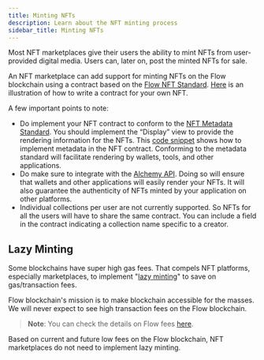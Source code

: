```yaml
---
title: Minting NFTs
description: Learn about the NFT minting process
sidebar_title: Minting NFTs
---
```


Most NFT marketplaces give their users the ability to mint NFTs from user-provided digital media. Users can, later on, post the minted NFTs for sale.

An NFT marketplace can add support for minting NFTs on the Flow blockchain using a contract based on the [Flow NFT Standard](https://github.com/onflow/flow-nft). [Here](https://github.com/onflow/flow-nft/blob/master/contracts/ExampleNFT.cdc) is an illustration of how to write a contract for your own NFT.

A few important points to note:

- Do implement your NFT contract to conform to the [NFT Metadata Standard](https://github.com/onflow/flow-nft/#nft-metadata). You should implement the “Display” view to provide the rendering information for the NFTs. This [code snippet](https://github.com/onflow/flow-nft/blob/master/contracts/ExampleNFT.cdc#L60) shows how to implement metadata in the NFT contract. Conforming to the metadata standard will facilitate rendering by wallets, tools, and other applications.
- Do make sure to integrate with the [Alchemy API](https://gist.github.com/srinjoyc/0b7bb2153cea902de20d400cd56e3187). Doing so will ensure that wallets and other applications will easily render your NFTs. It will also guarantee the authenticity of NFTs minted by your application on other platforms.
- Individual collections per user are not currently supported. So NFTs for all the users will have to share the same contract. You can include a field in the contract indicating a collection name specific to a creator.

## ​​Lazy Minting

Some blockchains have super high gas fees. That compels NFT platforms, especially marketplaces, to implement "[lazy minting](https://medium.com/rarible-dao/nft-minting-vs-lazy-minting-mining-explained-4330dd57a4c4)" to save on gas/transaction fees.

Flow blockchain's mission is to make blockchain accessible for the masses. We will never expect to see high transaction fees on the Flow blockchain.

> **Note**: You can check the details on Flow fees [here](flow-token/concepts/#fees).

Based on current and future low fees on the Flow blockchain, NFT marketplaces do not need to implement lazy minting.
